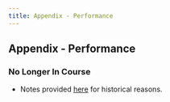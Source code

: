 ```yaml
---
title: Appendix - Performance
---
```


## Appendix - Performance

### No Longer In Course

* Notes provided [here](sec01Intro) for historical reasons.
